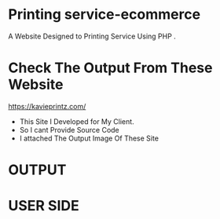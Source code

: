# Printing service-ecommerce
A Website Designed to Printing Service Using PHP .

# Check The Output From These Website
https://kavieprintz.com/
  * This Site I Developed for My Client.
  * So I cant Provide Source Code
  * I attached The Output Image Of These Site
# OUTPUT
# USER SIDE
